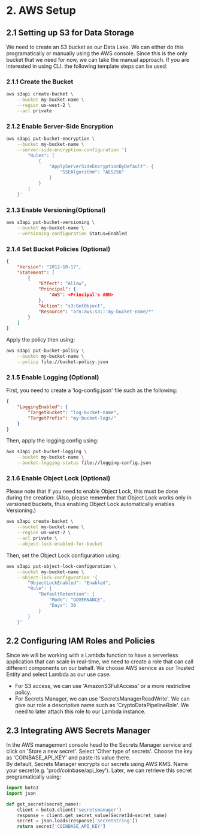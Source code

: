 # 2. AWS Setup

## 2.1 Setting up S3 for Data Storage
We need to create an S3 bucket as our Data Lake. We can either do this programatically or manually using the AWS console. Since this is the only bucket that we need for now, we can take the manual approach. If you are interested in using CLI. the following template steps can be used: <br>

### 2.1.1 Create the Bucket

```bash
aws s3api create-bucket \
    --bucket my-bucket-name \
    --region us-west-2 \
    --acl private
```
### 2.1.2 Enable Server-Side Encryption

```bash
aws s3api put-bucket-encryption \
    --bucket my-bucket-name \
    --server-side-encryption-configuration '{
        "Rules": [
            {
                "ApplyServerSideEncryptionByDefault": {
                    "SSEAlgorithm": "AES256"
                }
            }
        ]
    }'

```
### 2.1.3 Enable Versioning(Optional)
```bash
aws s3api put-bucket-versioning \
    --bucket my-bucket-name \
    --versioning-configuration Status=Enabled
```

### 2.1.4 Set Bucket Policies (Optional)
```json
{
    "Version": "2012-10-17",
    "Statement": [
        {
            "Effect": "Allow",
            "Principal": {
                "AWS": <Principal's ARN>
            },
            "Action": "s3:GetObject",
            "Resource": "arn:aws:s3:::my-bucket-name/*"
        }
    ]
}
```

Apply the policy then using:
```bash
aws s3api put-bucket-policy \
    --bucket my-bucket-name \
    --policy file://bucket-policy.json


```

### 2.1.5 Enable Logging (Optional)
First, you need to create a 'log-config.json' file such as the following:
```json
{
    "LoggingEnabled": {
        "TargetBucket": "log-bucket-name",
        "TargetPrefix": "my-bucket-logs/"
    }
}


```
Then, apply the logging config using:
```bash
aws s3api put-bucket-logging \
    --bucket my-bucket-name \
    --bucket-logging-status file://logging-config.json


```

### 2.1.6 Enable Object Lock (Optional)

Please note that if you need to enable Object Lock, this must be done during the creation:
(Also, please remember that Object Lock works only in versioned buckets, thus enabling Object Lock automatically enables Versioning.)

```bash
aws s3api create-bucket \
    --bucket my-bucket-name \
    --region us-west-2 \
    --acl private \
    --object-lock-enabled-for-bucket


```
Then, set the Object Lock configuration using:
```bash
aws s3api put-object-lock-configuration \
    --bucket my-bucket-name \
    --object-lock-configuration '{
        "ObjectLockEnabled": "Enabled",
        "Rule": {
            "DefaultRetention": {
                "Mode": "GOVERNANCE",
                "Days": 30
            }
        }
    }'


```

## 2.2 Configuring IAM Roles and Policies

Since we will be working with a Lambda function to have a serverless application that can scale in real-time, we need to create a role that can call different components on our behalf. We choose AWS service as our Trusted Entity and select Lambda as our use case.
* For S3 access, we can use 'AmazonS3FullAccess' or a more restrictive policy.
* For Secrets Manager, we can use 'SecretsManagerReadWrite'.
We can give our role a descriptive name such as 'CryptoDataPipelineRole'.
We need to later attach this role to our Lambda instance.


## 2.3 Integrating AWS Secrets Manager

In the AWS management console head to the Secrets Manager service and click on 'Store a new secret'. Select 'Other type of secrets'. Choose the key as 'COINBASE_API_KEY' and paste its value there.<br>
By default, Secrets Manager encrypts our secrets using AWS KMS. Name your secret(e.g. 'prod/coinbase/api_key'). Later, we can retrieve this secret programatically using:
```python
import boto3
import json

def get_secret(secret_name):
    client = boto3.client('secretsmanager')
    response = client.get_secret_value(SecretId=secret_name)
    secret = json.loads(response['SecretString'])
    return secret['COINBASE_API_KEY']


```
